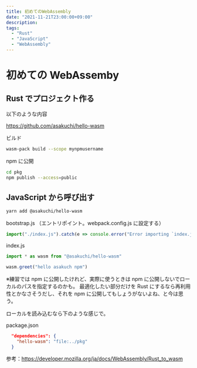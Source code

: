 ```yaml
---
title: 初めてのWebAssembly
date: "2021-11-21T23:00:00+09:00"
description:
tags:
  - "Rust"
  - "JavaScript"
  - "WebAssembly"
---
```


# 初めての WebAssemby

## Rust でプロジェクト作る

以下のような内容

https://github.com/asakuchi/hello-wasm

ビルド

```bash
wasm-pack build --scope mynpmusername
```

npm に公開

```bash
cd pkg
npm publish --access=public
```

## JavaScript から呼び出す

```bash
yarn add @asakuchi/hello-wasm
```

bootstrap.js （エントリポイント。webpack.config.js に設定する）

```js
import("./index.js").catch(e => console.error("Error importing `index.js`:", e))
```

index.js

```js
import * as wasm from "@asakuchi/hello-wasm"

wasm.greet("hello asakuch npm")
```

※練習では npm に公開したけれど、実際に使うときは npm に公開しないでローカルのパスを指定するのかも。
最適化したい部分だけを Rust にするなら再利用性とかなさそうだし、それを npm に公開してもしょうがないよね、と今は思う。

ローカルを読み込むなら下のような感じで。

package.json

```json
  "dependencies": {
    "hello-wasm": "file:../pkg"
  }
```

参考：https://developer.mozilla.org/ja/docs/WebAssembly/Rust_to_wasm
